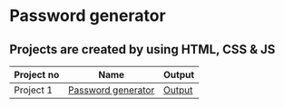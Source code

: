 # Password generator


## Projects are created by using HTML, CSS & JS 
| Project no  | Name | Output |
| ------------- | ------------- | ------------- |
| Project 1  | [Password generator](https://github.com/Suppiriya/Develop-tools-projects/tree/main/Expanding-cards) | [Output](https://www.youtube.com/watch?v=hjpS6847UiU) |
